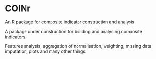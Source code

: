 # COINr
An R package for composite indicator construction and analysis

A package under construction for building and analysing composite indicators.

Features analysis, aggregation of normalisation, weighting, missing data imputation, plots and many other things.

